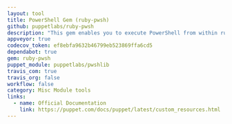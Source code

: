 ```yaml
---
layout: tool
title: PowerShell Gem (ruby-pwsh)
github: puppetlabs/ruby-pwsh
description: "This gem enables you to execute PowerShell from within ruby without having to instantiate and tear down a PowerShell process for each command called."
appveyor: true
codecov_token: ef8ebfa9632b46799eb523869ffa6cd5
dependabot: true
gem: ruby-pwsh
puppet_module: puppetlabs/pwshlib
travis_com: true
travis_org: false
workflow: false
category: Misc Module tools
links:
  - name: Official Documentation
    link: https://puppet.com/docs/puppet/latest/custom_resources.html
---
```

